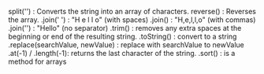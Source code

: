 split('') : Converts the string into an array of characters.
reverse() : Reverses the array.
.join(' ') :	"H e l l o" (with spaces)
.join() : "H,e,l,l,o" (with commas)
.join('') : "Hello" (no separator)
.trim() : removes any extra spaces at the beginning or end of the resulting string.
.toString() : convert to a string
.replace(searchValue, newValue) : replace with searchValue to  newValue
.at(-1)  / .length(-1): returns the last character of the string. 
.sort() :  is a method for arrays